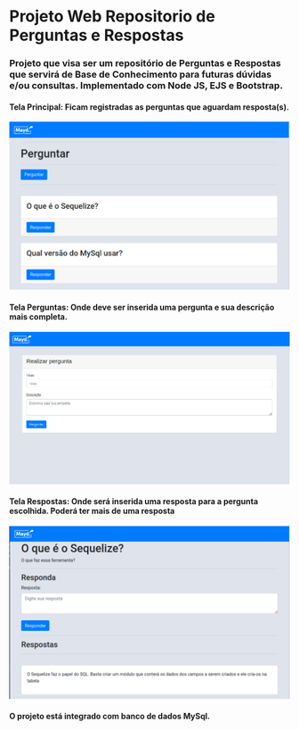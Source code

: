 # Projeto Web Repositorio de Perguntas e Respostas
### Projeto que visa ser um repositório de Perguntas e Respostas que servirá de Base de Conhecimento para futuras dúvidas e/ou consultas. Implementado com Node JS, EJS e Bootstrap.

#### Tela Principal: Ficam registradas as perguntas que aguardam resposta(s).
![](https://github.com/TulioliAles/Projeto-Web-Repositorio-Perguntas-e-Respostas/blob/master/principal.png)

#### Tela Perguntas: Onde deve ser inserida uma pergunta e sua descrição mais completa.
![](https://github.com/TulioliAles/Projeto-Web-Repositorio-Perguntas-e-Respostas/blob/master/tela_perguntar.png)

#### Tela Respostas: Onde será inserida uma resposta para a pergunta escolhida. Poderá ter mais de uma resposta
![](https://github.com/TulioliAles/Projeto-Web-Repositorio-Perguntas-e-Respostas/blob/master/resposta.png)

#### O projeto está integrado com banco de dados MySql.
